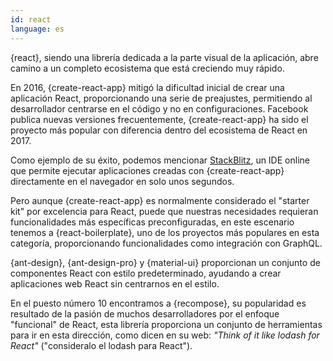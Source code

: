 ```yaml
---
id: react  
language: es
---
```


{react}, siendo una librería dedicada a la parte visual de la aplicación, abre camino a un completo ecosistema que está creciendo muy rápido.

En 2016, {create-react-app} mitigó la dificultad inicial de crear una aplicación React, proporcionando una serie de preajustes, permitiendo al desarrollador centrarse en el código y no en configuraciones. Facebook publica nuevas versiones frecuentemente, {create-react-app} ha sido el proyecto más popular con diferencia dentro del ecosistema de React en 2017.

Como ejemplo de su éxito, podemos mencionar [StackBlitz](https://stackblitz.com/), un IDE online que permite ejecutar aplicaciones creadas con {create-react-app} directamente en el navegador en solo unos segundos.

Pero aunque {create-react-app} es normalmente considerado el "starter kit" por excelencia para React, puede que nuestras necesidades requieran funcionalidades más específicas preconfiguradas, en este escenario tenemos a {react-boilerplate}, uno de los proyectos más populares en esta categoría, proporcionando funcionalidades como integración con GraphQL.

{ant-design}, {ant-design-pro} y {material-ui} proporcionan un conjunto de componentes React con estilo predeterminado, ayudando a crear aplicaciones web React sin centrarnos en el estilo.

En el puesto número 10 encontramos a {recompose}, su popularidad es resultado de la pasión de muchos desarrolladores por el enfoque "funcional" de React, esta librería proporciona un conjunto de herramientas para ir en esta dirección, como dicen en su web: *"Think of it like lodash for React"* ("consideralo el lodash para React").

